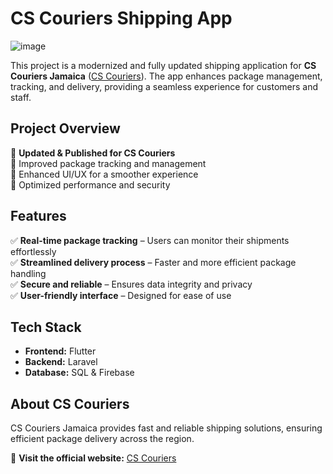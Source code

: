 # **CS Couriers Shipping App**  
![image](https://github.com/user-attachments/assets/37691190-f6db-4c31-841c-5284279bfed4)

This project is a modernized and fully updated shipping application for **CS Couriers Jamaica** ([CS Couriers](https://www.cscouriersja.com/)). The app enhances package management, tracking, and delivery, providing a seamless experience for customers and staff.  

## **Project Overview**  
🚀 **Updated & Published for CS Couriers**  
🔹 Improved package tracking and management  
🔹 Enhanced UI/UX for a smoother experience  
🔹 Optimized performance and security  

## **Features**  
✅ **Real-time package tracking** – Users can monitor their shipments effortlessly  
✅ **Streamlined delivery process** – Faster and more efficient package handling  
✅ **Secure and reliable** – Ensures data integrity and privacy  
✅ **User-friendly interface** – Designed for ease of use  

## **Tech Stack**  
- **Frontend:** Flutter  
- **Backend:** Laravel  
- **Database:** SQL & Firebase  

## **About CS Couriers**  
CS Couriers Jamaica provides fast and reliable shipping solutions, ensuring efficient package delivery across the region.  

🔗 **Visit the official website:** [CS Couriers](https://www.cscouriersja.com/)  
